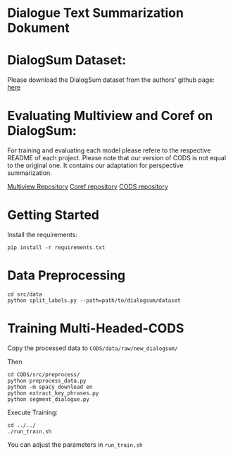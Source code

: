 # Dialogue Text Summarization Dokument

# DialogSum Dataset:
Please download the DialogSum dataset from the authors' github page: [here](https://github.com/cylnlp/DialogSum)

# Evaluating Multiview and Coref on DialogSum:
For training and evaluating each model please refere to the respective README of each project. Please note that our version of CODS is not equal to the original one. It contains our adaptation for perspective summarization.

[Multiview Repository](https://github.com/GT-SALT/Multi-View-Seq2Seq)
[Coref repository](https://github.com/seq-to-mind/coref_dial_summ)
[CODS repository](https://github.com/salesforce/ConvSumm)

# Getting Started
Install the requirements:

```
pip install -r requirements.txt
```

# Data Preprocessing
```
cd src/data
python split_labels.py --path=path/to/dialogsum/dataset
```

# Training Multi-Headed-CODS
Copy the processed data to `CODS/data/raw/new_dialogsum/`

Then 
```
cd CODS/src/preprocess/
python preprocess_data.py
python -m spacy download en
python extract_key_phrases.py
python segment_dialogue.py
```

Execute Training:
```
cd ../../
./run_train.sh
```
You can adjust the parameters in `run_train.sh`
